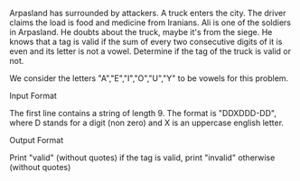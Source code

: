 Arpasland has surrounded by attackers. A truck enters the city. The driver claims the load is food and medicine from Iranians. Ali is one of the soldiers in Arpasland. He doubts about the truck, maybe it's from the siege. He knows that a tag is valid if the sum of every two consecutive digits of it is even and its letter is not a vowel. Determine if the tag of the truck is valid or not.

We consider the letters "A","E","I","O","U","Y" to be vowels for this problem.

Input Format

The first line contains a string of length 9. The format is "DDXDDD-DD", where D stands for a digit (non zero) and X is an uppercase english letter.

Output Format

Print "valid" (without quotes) if the tag is valid, print "invalid" otherwise (without quotes)

